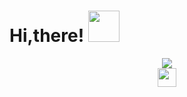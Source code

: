 # Hi,there! <img src="https://media.giphy.com/media/iDaCeaKrHhUI1I8e2b/giphy.gif" width="50"/>
<div id="header" align="center">
  <img src="https://media.giphy.com/media/WOTtToQqAArtvgBggf/giphy.gif" />
</div>
<div align="center">
    <img src="" width="30px"/>
 </div>
